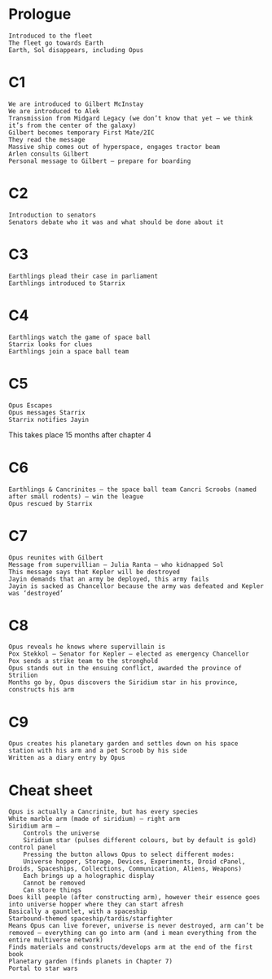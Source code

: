 
# Prologue
    Introduced to the fleet
    The fleet go towards Earth
    Earth, Sol disappears, including Opus

# C1

    We are introduced to Gilbert McInstay
    We are introduced to Alek
    Transmission from Midgard Legacy (we don’t know that yet – we think it’s from the center of the galaxy)
    Gilbert becomes temporary First Mate/2IC
    They read the message
    Massive ship comes out of hyperspace, engages tractor beam
    Arlen consults Gilbert
    Personal message to Gilbert – prepare for boarding
# C2


    Introduction to senators
    Senators debate who it was and what should be done about it

# C3


    Earthlings plead their case in parliament
    Earthlings introduced to Starrix

# C4


    Earthlings watch the game of space ball
    Starrix looks for clues
    Earthlings join a space ball team


# C5


    Opus Escapes
    Opus messages Starrix
    Starrix notifies Jayin

This takes place 15 months after chapter 4

# C6


    Earthlings & Cancrinites – the space ball team Cancri Scroobs (named after small rodents) – win the league
    Opus rescued by Starrix

# C7


    Opus reunites with Gilbert
    Message from supervillian – Julia Ranta – who kidnapped Sol
    This message says that Kepler will be destroyed
    Jayin demands that an army be deployed, this army fails
    Jayin is sacked as Chancellor because the army was defeated and Kepler was ‘destroyed’

# C8


    Opus reveals he knows where supervillain is
    Pox Stekkol – Senator for Kepler – elected as emergency Chancellor
    Pox sends a strike team to the stronghold
    Opus stands out in the ensuing conflict, awarded the province of Strilion
    Months go by, Opus discovers the Siridium star in his province, constructs his arm

# C9


    Opus creates his planetary garden and settles down on his space station with his arm and a pet Scroob by his side
    Written as a diary entry by Opus

# Cheat sheet


    Opus is actually a Cancrinite, but has every species
    White marble arm (made of siridium) – right arm
    Siridium arm –
        Controls the universe
        Siridium star (pulses different colours, but by default is gold) control panel
        Pressing the button allows Opus to select different modes:
        Universe hopper, Storage, Devices, Experiments, Droid cPanel, Droids, Spaceships, Collections, Communication, Aliens, Weapons)
        Each brings up a holographic display
        Cannot be removed
        Can store things
    Does kill people (after constructing arm), however their essence goes into universe hopper where they can start afresh
    Basically a gauntlet, with a spaceship
    Starbound-themed spaceship/tardis/starfighter
    Means Opus can live forever, universe is never destroyed, arm can’t be removed – everything can go into arm (and i mean everything from the entire multiverse network)
    Finds materials and constructs/develops arm at the end of the first book
    Planetary garden (finds planets in Chapter 7)
    Portal to star wars

